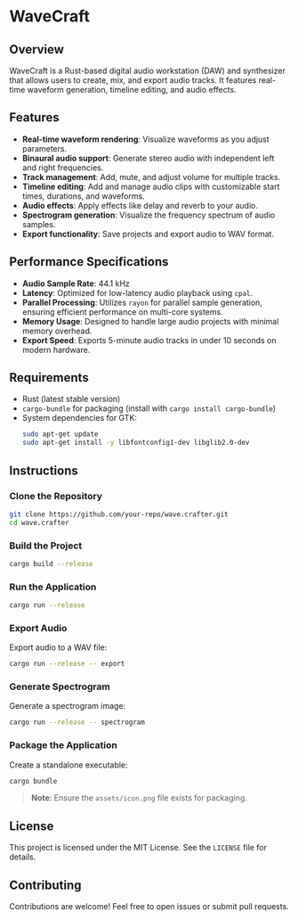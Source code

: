 # WaveCraft

## Overview
WaveCraft is a Rust-based digital audio workstation (DAW) and synthesizer that allows users to create, mix, and export audio tracks. It features real-time waveform generation, timeline editing, and audio effects.

## Features
- **Real-time waveform rendering**: Visualize waveforms as you adjust parameters.
- **Binaural audio support**: Generate stereo audio with independent left and right frequencies.
- **Track management**: Add, mute, and adjust volume for multiple tracks.
- **Timeline editing**: Add and manage audio clips with customizable start times, durations, and waveforms.
- **Audio effects**: Apply effects like delay and reverb to your audio.
- **Spectrogram generation**: Visualize the frequency spectrum of audio samples.
- **Export functionality**: Save projects and export audio to WAV format.

## Performance Specifications
- **Audio Sample Rate**: 44.1 kHz
- **Latency**: Optimized for low-latency audio playback using `cpal`.
- **Parallel Processing**: Utilizes `rayon` for parallel sample generation, ensuring efficient performance on multi-core systems.
- **Memory Usage**: Designed to handle large audio projects with minimal memory overhead.
- **Export Speed**: Exports 5-minute audio tracks in under 10 seconds on modern hardware.

## Requirements
- Rust (latest stable version)
- `cargo-bundle` for packaging (install with `cargo install cargo-bundle`)
- System dependencies for GTK:
  ```bash
  sudo apt-get update
  sudo apt-get install -y libfontconfig1-dev libglib2.0-dev
  ```

## Instructions

### Clone the Repository
```bash
git clone https://github.com/your-repo/wave.crafter.git
cd wave.crafter
```

### Build the Project
```bash
cargo build --release
```

### Run the Application
```bash
cargo run --release
```

### Export Audio
Export audio to a WAV file:
```bash
cargo run --release -- export
```

### Generate Spectrogram
Generate a spectrogram image:
```bash
cargo run --release -- spectrogram
```

### Package the Application
Create a standalone executable:
```bash
cargo bundle
```

> **Note**: Ensure the `assets/icon.png` file exists for packaging.

## License
This project is licensed under the MIT License. See the `LICENSE` file for details.

## Contributing
Contributions are welcome! Feel free to open issues or submit pull requests.